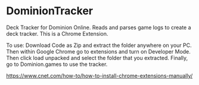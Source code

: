 # DominionTracker
Deck Tracker for Dominion Online. Reads and parses game logs to create a deck tracker. This is a Chrome Extension.

To use: Download Code as Zip and extract the folder anywhere on your PC. Then within Google Chrome go to extensions and turn on Developer Mode. Then click load unpacked and select the folder that you extracted. Finally, go to Dominion.games to use the tracker.

https://www.cnet.com/how-to/how-to-install-chrome-extensions-manually/
